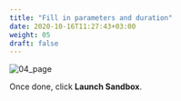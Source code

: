 ```yaml
---
title: "Fill in parameters and duration"
date: 2020-10-16T11:27:43+03:00
weight: 05
draft: false
---
```


 ![04_page](/images/module2/04_page.png)
 
 Once done, click __Launch Sandbox__.
